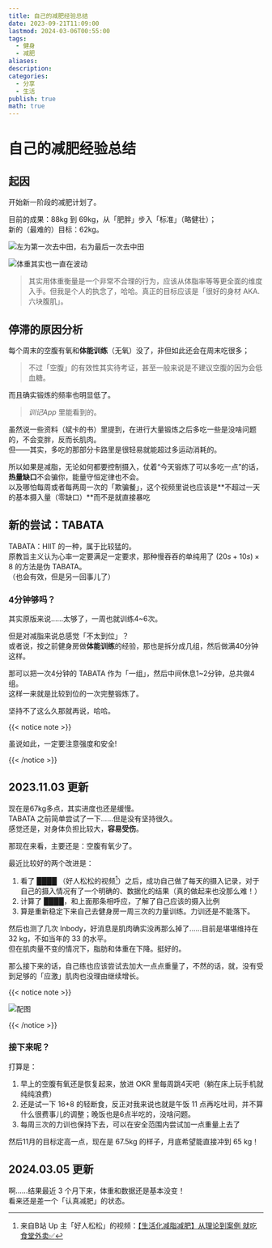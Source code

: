 ```yaml
---  
title: 自己的减肥经验总结  
date: 2023-09-21T11:09:00  
lastmod: 2024-03-06T00:55:00  
tags:  
  - 健身  
  - 减肥  
aliases:   
description:   
categories:  
  - 分享  
  - 生活  
publish: true  
math: true  
---  
```

  
# 自己的减肥经验总结  
  
## 起因  
  
开始新一阶段的减肥计划了。  
  
目前的成果：88kg 到 69kg，从「肥胖」步入「标准」（略健壮）；  
新的（最难的）目标：62kg。  
  
![左为第一次去中田，右为最后一次去中田](Assets/2023.09.21-自己的减肥经验总结-img-1.png)  
  
![体重其实也一直在波动](Assets/65885c115dab5fb1803b4df6db99eb86.png)  
> 其实用体重衡量是一个非常不合理的行为，应该从体脂率等等更全面的维度入手。但我是个人的执念了，哈哈。真正的目标应该是「很好的身材 AKA. 六块腹肌」。  
  
  
## 停滞的原因分析  
  
每个周末的空腹有氧和**体能训练**（无氧）没了，非但如此还会在周末吃很多；  
  
> 不过「空腹」的有效性其实待考证，甚至一般来说是不建议空腹的因为会低血糖。  
  
而且确实锻炼的频率也明显低了。  
  
> *训记App* 里能看到的。  
  
虽然说一些资料（斌卡的书）里提到，在进行大量锻炼之后多吃一些是没啥问题的，不会变胖，反而长肌肉。  
但——其实，多吃的那部分卡路里是很轻易就能超过多运动消耗的。  
  
所以如果是减脂，无论如何都要控制摄入，仗着“今天锻炼了可以多吃一点”的话，**热量缺口**不会骗你，能量守恒定律也不会。  
以及哪怕每周或者每两周一次的「欺骗餐」，这个视频里说也应该是**不超过一天的基本摄入量（零缺口）**而不是就直接暴吃  
  
## 新的尝试：TABATA  
  
TABATA：HIIT 的一种，属于比较猛的。  
原教旨主义认为心率一定要满足一定要求，那种慢吞吞的单纯用了 $(20s+10s)\times8$ 的方法是伪 TABATA。  
（也会有效，但是另一回事儿了）  
  
### 4分钟够吗？  
  
其实原版来说……太够了，一周也就训练4~6次。  
  
但是对减脂来说总感觉「不太到位」？  
或者说，按之前健身房做**体能训练**的经验，那也是拆分成几组，然后做满40分钟这样。  
  
那可以把一次4分钟的 TABATA 作为「一组」，然后中间休息1~2分钟，总共做4组。  
这样一来就是比较到位的一次完整锻炼了。  
  
坚持不了这么久那就再说，哈哈。  
  
{{< notice note >}}  
  
  
虽说如此，一定要注意强度和安全!  
  
{{< /notice >}}  
## 2023.11.03 更新  
  
现在是67kg多点，其实进度也还是缓慢。  
TABATA 之前简单尝试了一下……但是没有坚持很久。  
感觉还是，对身体负担比较大，**容易受伤**。  
  
那现在来看，主要还是：空腹有氧少了。  
  
最近比较好的两个改进是：  
1. 看了 <span title="某个私人页面">████</span> （好人松松的视频[^1]）之后，成功自己做了每天的摄入记录，对于自己的摄入情况有了一个明确的、数据化的结果（真的做起来也没那么难！）  
2. 计算了 <span title="某个私人页面">████</span>，和上面那条相呼应，了解了自己应该的摄入比例  
3. 算是重新稳定下来自己去健身房一周三次的力量训练。力训还是不能落下。  
  
然后也测了几次 Inbody，好消息是肌肉确实没再那么掉了……目前是堪堪维持在 32 kg，不如当年的 33 的水平。  
但在肌肉量不变的情况下，脂肪和体重在下降。挺好的。  
  
那么接下来的话，自己练也应该尝试去加大一点点重量了，不然的话，就，没有受到足够的「应激」肌肉也没理由继续增长。  
  
{{< notice note >}}  
  
  
![配图](Assets/4343eae6a887cfa1d48010f7f8155ef2.jpeg)  
  
{{< /notice >}}  
### 接下来呢？  
  
打算是：  
1. 早上的空腹有氧还是恢复起来，放进 OKR 里每周跳4天吧（躺在床上玩手机就纯纯浪费）  
2. 还是试一下 16+8 的轻断食，反正对我来说也就是午饭 11 点再吃吐司，并不算什么很费事儿的调整；晚饭也是6点半吃的，没啥问题。  
3. 每周三次的力训也保持下去，可以在安全范围内尝试加一点重量上去了  
  
然后11月的目标定高一点，现在是 67.5kg 的样子，月底希望能直接冲到 65 kg！  
  
## 2024.03.05 更新  
啊……结果最近 3 个月下来，体重和数据还是基本没变！  
看来还是差一个「认真减肥」的状态。  
  
  
  
[^1]: 来自B站 Up 主「好人松松」的视频：[【生活化减脂减肥】从理论到案例 就吃食堂外卖✅](https://www.bilibili.com/video/BV1794y1a7y4)  
  
